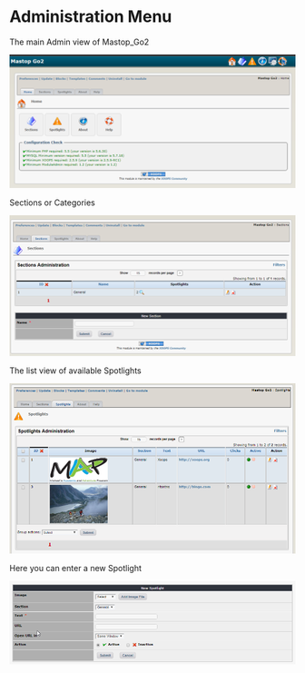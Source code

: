 # Administration Menu

 The main Admin view of Mastop\_Go2

![](.gitbook/assets/image001.png)

 Sections or Categories

![](.gitbook/assets/image003.png)

 The list view of available Spotlights

![](.gitbook/assets/image004.png)

 Here you can enter a new Spotlight

![](.gitbook/assets/image005.png)

